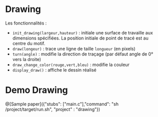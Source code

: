 # Drawing

Les fonctionnalités :
- `init_drawing(largeur,hauteur)` : initiale une surface de travaille aux dimensions spécifiées. La position initiale de point de tracé est au centre du motif.
- `draw(longeur)` : trace une ligne de taille `longueur` (en pixels)
- `turn(angle)` : modifie la direction de traçage (par défaut angle de 0° vers la droite)
- `draw_change_color(rouge,vert,bleu)` : modifie la couleur
- `display_draw()` : affiche le dessin réalisé

# Demo Drawing

@[Sample paper]({"stubs": ["main.c"],"command": "sh /project/target/run.sh", "project" : "drawing"})

